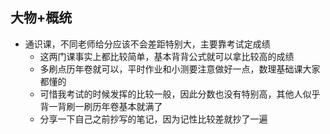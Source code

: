 ## 大物+概统

- 通识课，不同老师给分应该不会差距特别大，主要靠考试定成绩
  - 这两门课事实上都比较简单，基本背背公式就可以拿比较高的成绩
  - 多刷点历年卷就可以，平时作业和小测要注意做好一点，数理基础课大家都懂的
  - 可惜我考试的时候发挥的比较一般，因此分数也没有特别高，其他人似乎背一背刷一刷历年卷基本就满了
  - 分享一下自己之前抄写的笔记，因为记性比较差就抄了一遍